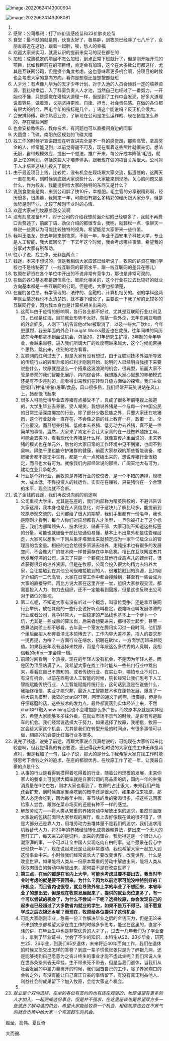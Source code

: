 ![image-20220624143000934](https://holon-image.oss-cn-beijing.aliyuncs.com/202206241430014aYxCW.png)

![image-20220624143008081](https://holon-image.oss-cn-beijing.aliyuncs.com/20220624143008rv5r3L.png)







































1. 
2. 感冒：公司福利：打了四价流感疫苗和23价肺炎疫苗
3. 食堂：最不缺的就是肉，伙食太好了，极易胖，到牧原已经胖了七八斤了，女朋友最近在这边，跟着一起胖，唉，愁人的幸福
4. 欢迎大家来实习，就我认识的提前来实习的现在都在的
5. 加班：成熟稳定的项目不怎么加班，到点正常下班就行了，但是刚开始开荒的项目，比如我目前在的项目组，肯定会有加班，这个在大多数公司都这样，尤其是互联网公司，但是换个角度考虑，这也意味着更多机会啊，分项目的时候也会考虑大家的意向方向，看你是想卷还是想按部就班
6. 人才池：有点像儿华为的天才少年计划，对于入池的人员会倾斜一定的培养资源，我比较幸运，入了科室负责人人才池，当然自己也经过了一番努力，一开始也不懂，只是感觉在灌输大道理一样，但是到了工作中会发现，好多大道理说着容易，做着难，长期坚持更难。自律、担当、社会责任感。在做的各位都有很大的机会，西电今年的指标是几个，丁语这个能说吗？反正机会很大。
7. 会安排师傅，帮你熟悉业务，了解现在公司是怎么运作的、现在猪是怎么养的、存在哪些问题
8. 也会安排教练员，教你技术，有问题也可以直接问身边的同事
9. 大圆盘：飞碟，南阳东区规划的飞碟大楼
10. 找工作的时候听宣讲跟现在听宣讲完全是不一样的感觉昂，那些高管，拿高奖金的人，经常能见到，以前觉得遥不可及，现在看着这些照片就很亲切。想法无限，自带规模效应，提出一个想法，推广开来，每公斤成本降低1毛钱，就是上亿的利润，包括这些人才培养体系，跟我现在做的项目关系很大。公司对于人才培养这块儿投入了很大
11. 由于最近项目上线，比较忙，没有机会在现场跟大家交流，挺遗憾的，这两天一直在思考，到时候到底跟大家说些什么，大家能来到现场，关心的问题又是什么，作为校友，我能提供给大家的独特的东西又是什么？
12. 说到食堂全是肉，来到公司胖了快10斤，幸福肥。毛主管的分享很精彩啊，经历很多，很羡慕，我刚来一年，可能没有那么多精彩的经历跟大家分享，但是优势是刚毕业，比较了解刚毕业时的心情。
13. 欢迎大家来到牧原参观交流啊
14. 没有刻意准备PPT，对于公司的介绍我想前面介绍的已经够多了，我就不再费口舌赘述了，前面丁语、劲仪介绍的都很专业，我呢，就轻松一点，像聊天一样说一些我认为可能比较独特的视角，希望能给大家带来一些价值。
15. 我叫王浩龙，是去年刚来到牧原，不到一年，毕业于西安电子科技大学，专业是人工智能，我大概回忆了一下去年这个时候，我会考虑哪些事情，希望我的分享对大家有所帮助。
16. 往小了说，找工作，无非是两点：
17. 钱途，本来不想说的，但是我相信大家应该已经听说了，牧原的薪资在咱们学校也不是啥秘密了（一线互联网的薪资水平，跟一线互联网的差异在哪儿）
18. 牧原在薪资在各个单位中开出的不说非常有竞争力，那也是非常可观的。
19. 在做的各位基本都是跟信息化、智能化相关的，这个行业在过去比较好的就业方向基本都是一些互联网的公司。但是呢，大家也都清楚，
20. 在座的各位昂，有学管理的、法律的、金融的、计算机相关的。别的学科这两年就业情况我也不太清楚昂，就不妄下结论了，主要说一下我了解的比较多的互联网行业，因为我本身也是计算机相关出来的。
    1. 这两年由于疫情的影响啊，各行各业都不好过，尤其是互联网行业红利见顶，已经是红海，目前就业形势不太好，包括一些外企，去年东南亚电商的外企虾皮，人刚下飞机告诉他offer被取消了，以及一些大厂砍hc，今年更激烈，我去年面的外企Thought Works最近也在裁员。往年同样的简历放在今年都拿不到面试机会，包括20、21年研究生扩招，3年制的今年毕业，会越来越卷。进入我们所谓大厂的难度啊越来越大，这个时候能否换个思路，跳出来，往别的地方看看。
    2. 互联网的红利过去了，但是大家有没有想过，由于互联网技术外溢所导致的传统行业的转型升级的红利才刚刚开始，聪明的人已经明白我接下来要说些什么，牧原就是这么一个搭乘这波浪潮的机会，很典型，前面大家不管是参观的我们智能化展厅、内向综合体，我想跟大家心里想的养猪模式还是有不少差别的，能看得出来我们在转型升级方面做的探索。我们主业是饲料/种猪/养猪/屠宰/食品，风口很多昂，我们经常开玩笑说站在风口上，猪都能飞起来
    3. 很多人可能觉得毕业去养猪有点接受不了，真成了很多年前电视上报道的，大学生毕业去养猪，受人嘲笑。我想说养猪是一个与每一个中国公民的日常生活深度绑定的行业，除了部分少数民族之外，只要大家还在吃猪肉，这个行业就会一直存在，不会像之前的线上教育一样，政策一出，全行业覆没。而且想养好猪、低成本去养猪、低劳动力去养猪，真不是一件简单的事情，当然，大家来了肯定不会让大家真的在一线做养殖技工啊，可能会去实习，看看现代化养猪是什么样，就像宣传片里面说的，未来养猪的模式也在单元外，后台的大家日常的工作环境中见不到猪，也闻不到臭味。隔绝千里也能守护猪群的健康，前面大家参观的那些智能装备、楼房猪舍都不是无中生有，都是一点一点死磕出来的。想说养猪行业很稳定，而且也大有可为。就像我们内部经常说的那样，广阔天地大有可为，建功立业只争朝夕。
    4. 行业是个好行业，而牧原是养猪行业的佼佼者，是一个不错的选择，规模大，成本低，不靠投资人的钱运作，实实在在赚钱，只要猪价在一个合理的水平，现金流就不会断。
21. 说了金钱的钱途，我们再说说向前的前途啊
    1. 公司重视大学生，尤其是在座的，我们内部称为精英院校的，不避讳告诉大家这昂，我本身也是在人资信息化，对于这块儿了解比较多，能提前到牧原参观交流的，公司都给了很大的期望，我们手里都有一份名单，我也是刚刚才看到，每个人你们对应想都有人才类型，一旦你被打上了这个标签，我们内部叫领头人、技术钻尖、储备干部，大家可能不知道这些标签的分量，可能也就储备干部比较通俗易懂，基本上不出意外都是往管理层走，大家可以想象一下刚从象牙塔里出来就预定成为一家千亿级企业的管理层的含金量。相应的也会给很多资源去培养，走纯技术也有很多的发展空间。不会像大厂的技术岗一样普遍存在中年危机。相比在互联网或者其他发展停滞的公司，进去了只是一个薪资比其他行业高点儿的螺丝钉，很难获得很好的培养资源，但是在牧原，公司会投入很大的精力去培养大家，会让接触到在其他公司很难接触到的人、很难接触到的资源，比如刚才介绍的一二代高管，大家在日常工作中都会接触到，甚至有一些会成为大家的直接导师。再比方说大家在这里齐坐一堂，组织大家参观交流，都需要投入人力、物力去组织，还不一定能看到回报，但是这也反映出公司对于诸位的重视。
    2. 第二点呢，不知道大家有没有听过一个概念，叫错位竞争，还是拿互联网行业举例，放在其他的一些行业说好听点叫稳定，说难听点叫发展停滞的行业或者公司，竞争非常大，一些稳定的产品线也基本上一个萝卜一个坑，尤其是一些成熟的算法岗，后来者想要进来，都得硕士起步，甚至一些算法岗硕士都不够看，去年我一个室友在腾讯实习过一段时间，他们那个组后面招人都奔着清北本硕博去了，工作内容大差不差，招人的要求却一提再提，为啥？一方面行业在缩水，招聘在砍hc，一方面学历越来越贬值。如果我去年没有选择来牧原，而是今年跟这么多优秀的人竞聘，我相信我的offer一定会降一档。
    3. 前段时间看到一个热搜，现在的年轻人没有机会，不是因为年轻人差，而是因为顶层站满了人。我希望大家在找工作时能从一些热门行业中跳出来，看看在自己不熟知的、或者传统行业、在实业中，哪怕专业不对口，有没有机会，以前在西电读人工智能的时候，院长经常让我们思考下人工智能赋能传统行业，人工智能赋能传统行业，这句话到底是在说些什么，我始终相信，实业才能兴邦，最近人工智能技术也在蓬勃发展，爆发了一些大语言模型，微软的chatGPT啊，阿里的通义千问啊，很震撼，但是你仔细琢磨的话，这些技术的发力点，最终都要落到实体经济上来，不然chatGPT融入new bing后也不会增加那么多广告。而牧原本身就是实体经济，希望大家能够多多往外看，在就业市场不景气的时候，是否有弯道超车的机会。我们经常说选择大于努力，如果选择了牧原，我相信，牧原一定会给大家这个机会，尤其是我们在转型升级的时间点，有很多事情可以做，相应的机会要比红海行业多很多。
22. 说完了钱途、说完了前途，再跟大家说点我真想说的，可能现在大家听起来比较虚啊，但我觉得真的有必要说，还记得我开始时说的大家在找工作无非是两点吗，但是我加了一句，往小了说，那大的是什么？我希望大家在找工作时能够思考下金钱之外的追求，在座的都很优秀，在牧原工作了近一年，让我最自豪的点是什么
    1. 从事的行业是看得到摸得着吃得着的行业，随着公司规模的发展，未来你家人的餐桌上可能很大概率就是自家公司的高品质的肉，国内一年的生猪消费量在6亿左右，刚才大家也看到了，牧原的占比很大，未来我们产能还会扩充，到时候自家餐桌吃到的概率还是很大的，如果各位来牧原，那家人必定会吃到，因为每年中秋、春节啥的发的猪肉很多，把这些送回家给家人尝尝，跟你在菜市场买的还是有种不一样的感觉。
    2. 解放劳动力——将人类从繁重的养猪劳动中解放出来的追求，虽然前面跟大家说的包括前面带大家参观的展厅，看上去好像现在做的很不错了，但是大部分还是靠人力，用堆劳动力去堆体量不是我们的追求，我们追求用机器替代人力，将30年的养猪经验转化成机器和算法，整出来一个无人的黑灯工厂，每天进去的是饲料，出来的肉蛋白，我觉得这是一个很让人心潮澎湃的事，一个可以让全中国人实现吃肉自由的事。这个愿景在我心中已经快一年了，现在说起来还是让我非常激动，我也希望大家一起加入到这份事业中来。小时候我们经常说长大了要改变世界，改变世界，什么是改变世界，如果能将人类从一份原本繁重的劳动中解放出来，能将人类从获取肉蛋白的劳动中解放出来，那何尝不是在改变世界？
    3. **第三点，在坐的都是在省内上大学，可能也考虑过要不要出去，我当时毕业时考虑的就是要不要回来。为什么？因为以前老家可能没啥特别好的工作机会，而且省内也很卷，就会导致外省上学的毕业了不想回来，本省毕业了的想出去，但是现在牧原发展起来了，提供的就业岗位更多了，有一个可以尝试的机会了，为什么不尝试一下呢？选择牧原，你会发现自己的起步点已经超过了大多数省内就业的学生，如果不是万不得已，谁不愿意学成之后衣锦还乡呢？而现在，牧原给各位提供了这份机会**
    4. 可能大家刚刚毕业，急需一份工作解决毕业之后的金钱压力，但是无论来不来到牧原都希望大家在找工作的时候多多思考，能坐在这里的，直言不讳的讲，在毕业生中也是非常优秀的人才了，。过去十几年我们为了学业奋斗，拿到了毕业证书，学会了不少的知识，本科生从22、23岁毕业，研究生25、26毕业，到我们65岁退休，未来将近40年面向工作，我们在退休的时候又能交出怎样的答卷？到底一辈子慌慌张张只是为了碎银几两，还是能够找到自己愿意为之奋斗终生的事业才能不虚此生呢？我们常说人生在世赤条条来去无牵挂，生不带来死不带去，但是当我们退休，当我们从社会发展的中坚力量离开的时候，我们回首自己的工作，除了养家糊口的金钱之外，有没有能让自己真正自豪的事情留下，有没有真正利益他人、利益社会的成果留下？加入牧原，会给大家这个机会。
    5. 
23. *就业是个双向选择，在坐的各位有签约的也有还在观望的，牧原渴望有更多的人才加入，一起完成这份事业，但是并不强求，在这里座谈也是希望双方多一些彼此了解沟通的机会，希望大家能给牧原一个机会，相信牧原也会在不景气的就业市场中给大家一个弯道超车的机会。*

赵莹、高伟、夏世奇



大而弱、
